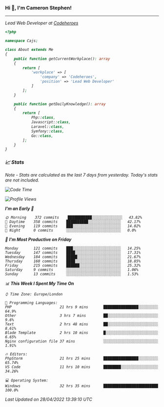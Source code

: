 ### Hi 👋, I'm Cameron Stephen!
<hr>
<p><em>Lead Web Developer at <a href="https://codeheroes.co.uk">Codeheroes</a></p>


```php
<?php

namespace Cajs;

class About extends Me
{
    public function getCurrentWorkplace(): array
    {
        return [
            'workplace' => [
                'company' => 'Codeheroes',
                'position' => 'Lead Web Developer'
            ]
        ];
    }

    public function getDailyKnowledge(): array
    {
        return [
            Php::class,
            Javascript::class,
            Laravel::class,
            Symfony::class,
            Go::class,
        ];
    }
}
```

### 📈 Stats
<p><em>Note - Stats are calculated as the last 7 days from yesterday. Today's stats are not included.</em></p>


<!--START_SECTION:waka-->
![Code Time](http://img.shields.io/badge/Code%20Time-2%2C827%20hrs%2033%20mins-blue)

![Profile Views](http://img.shields.io/badge/Profile%20Views-0-blue)

**I'm an Early 🐤** 

```text
🌞 Morning    372 commits    ███████████░░░░░░░░░░░░░░   43.82% 
🌆 Daytime    358 commits    ██████████░░░░░░░░░░░░░░░   42.17% 
🌃 Evening    119 commits    ███░░░░░░░░░░░░░░░░░░░░░░   14.02% 
🌙 Night      0 commits      ░░░░░░░░░░░░░░░░░░░░░░░░░   0.0%

```
📅 **I'm Most Productive on Friday** 

```text
Monday       121 commits    ███░░░░░░░░░░░░░░░░░░░░░░   14.25% 
Tuesday      147 commits    ████░░░░░░░░░░░░░░░░░░░░░   17.31% 
Wednesday    184 commits    █████░░░░░░░░░░░░░░░░░░░░   21.67% 
Thursday     160 commits    ████░░░░░░░░░░░░░░░░░░░░░   18.85% 
Friday       215 commits    ██████░░░░░░░░░░░░░░░░░░░   25.32% 
Saturday     9 commits      ░░░░░░░░░░░░░░░░░░░░░░░░░   1.06% 
Sunday       13 commits     ░░░░░░░░░░░░░░░░░░░░░░░░░   1.53%

```


📊 **This Week I Spent My Time On** 

```text
⌚︎ Time Zone: Europe/London

💬 Programming Languages: 
PHP                      21 hrs 9 mins       ████████████████░░░░░░░░░   64.9% 
Other                    3 hrs 7 mins        ██░░░░░░░░░░░░░░░░░░░░░░░   9.6% 
Text                     2 hrs 48 mins       ██░░░░░░░░░░░░░░░░░░░░░░░   8.61% 
Blade Template           2 hrs 10 mins       █░░░░░░░░░░░░░░░░░░░░░░░░   6.65% 
Nginx configuration file 37 mins             ░░░░░░░░░░░░░░░░░░░░░░░░░   1.91%

🔥 Editors: 
PhpStorm                 21 hrs 25 mins      ████████████████░░░░░░░░░   65.74% 
VS Code                  11 hrs 10 mins      ████████░░░░░░░░░░░░░░░░░   34.26%

💻 Operating System: 
Windows                  32 hrs 35 mins      █████████████████████████   100.0%

```


 Last Updated on 28/04/2022 13:39:10 UTC
<!--END_SECTION:waka-->
